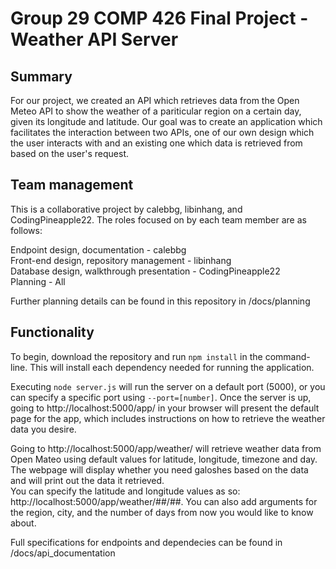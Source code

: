 # Group 29 COMP 426 Final Project - Weather API Server

## Summary 

For our project, we created an API which retrieves data from the Open Meteo API to show the weather of a pariticular region on a certain day, given its longitude and latitude. Our goal was to create an application which facilitates the interaction between two APIs, one of our own design which the user interacts with and an existing one which data is retrieved from based on the user's request.


## Team management
This is a collaborative project by calebbg, libinhang, and CodingPineapple22. The roles focused on by each team member are as follows:

Endpoint design, documentation - calebbg\
Front-end design, repository management - libinhang\
Database design, walkthrough presentation - CodingPineapple22\
Planning - All

Further planning details can be found in this repository in /docs/planning


## Functionality
To begin, download the repository and run ```npm install``` in the command-line. This will install each dependency needed for running the application. 

Executing ```node server.js``` will run the server on a default port (5000), or you can specify a specific port using ```--port=[number]```. Once the server is up, going to http://localhost:5000/app/ in your browser will present the default page for the app, which includes instructions on how to retrieve the weather data you desire.

Going to http://localhost:5000/app/weather/ will retrieve weather data from Open Mateo using default values for latitude, longitude, timezone and day. The webpage will display whether you need galoshes based on the data and will print out the data it retrieved.\
You can specify the latitude and longitude values as so: http://localhost:5000/app/weather/##/##.
You can also add arguments for the region, city, and the number of days from now you would like to know about.

Full specifications for endpoints and dependecies can be found in /docs/api_documentation
